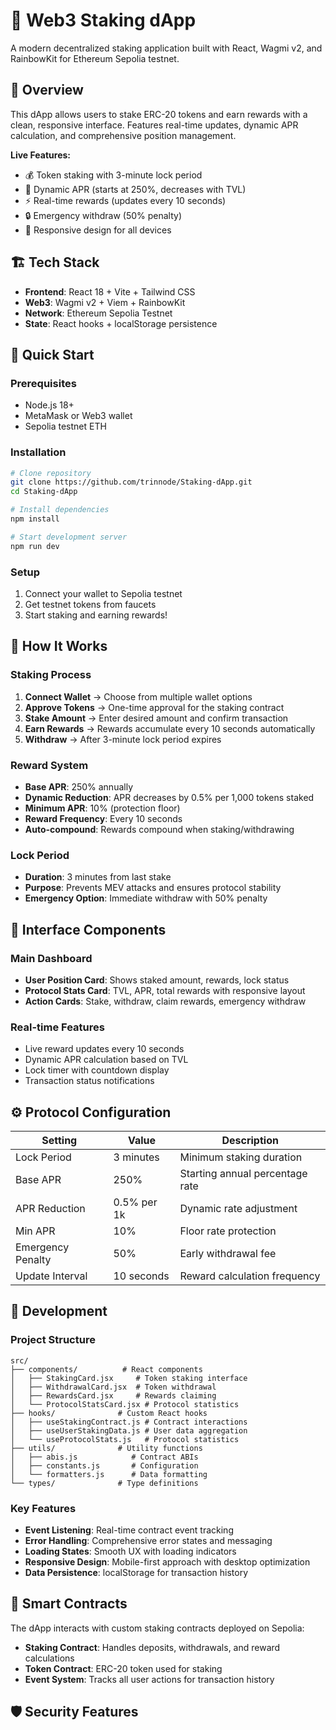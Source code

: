# 🚀 Web3 Staking dApp

A modern decentralized staking application built with React, Wagmi v2, and RainbowKit for Ethereum Sepolia testnet.

## 🌟 Overview

This dApp allows users to stake ERC-20 tokens and earn rewards with a clean, responsive interface. Features real-time updates, dynamic APR calculation, and comprehensive position management.

**Live Features:**
- 💰 Token staking with 3-minute lock period
- 🎯 Dynamic APR (starts at 250%, decreases with TVL)
- ⚡ Real-time rewards (updates every 10 seconds)
- 🔒 Emergency withdraw (50% penalty)
- 📱 Responsive design for all devices

## 🏗️ Tech Stack

- **Frontend**: React 18 + Vite + Tailwind CSS
- **Web3**: Wagmi v2 + Viem + RainbowKit
- **Network**: Ethereum Sepolia Testnet
- **State**: React hooks + localStorage persistence

## 🚀 Quick Start

### Prerequisites
- Node.js 18+
- MetaMask or Web3 wallet
- Sepolia testnet ETH

### Installation
```bash
# Clone repository
git clone https://github.com/trinnode/Staking-dApp.git
cd Staking-dApp

# Install dependencies
npm install

# Start development server
npm run dev
```

### Setup
1. Connect your wallet to Sepolia testnet
2. Get testnet tokens from faucets
3. Start staking and earning rewards!

## 🎯 How It Works

### Staking Process
1. **Connect Wallet** → Choose from multiple wallet options
2. **Approve Tokens** → One-time approval for the staking contract
3. **Stake Amount** → Enter desired amount and confirm transaction
4. **Earn Rewards** → Rewards accumulate every 10 seconds automatically
5. **Withdraw** → After 3-minute lock period expires

### Reward System
- **Base APR**: 250% annually
- **Dynamic Reduction**: APR decreases by 0.5% per 1,000 tokens staked
- **Minimum APR**: 10% (protection floor)
- **Reward Frequency**: Every 10 seconds
- **Auto-compound**: Rewards compound when staking/withdrawing

### Lock Period
- **Duration**: 3 minutes from last stake
- **Purpose**: Prevents MEV attacks and ensures protocol stability
- **Emergency Option**: Immediate withdraw with 50% penalty

## 📱 Interface Components

### Main Dashboard
- **User Position Card**: Shows staked amount, rewards, lock status
- **Protocol Stats Card**: TVL, APR, total rewards with responsive layout
- **Action Cards**: Stake, withdraw, claim rewards, emergency withdraw

### Real-time Features
- Live reward updates every 10 seconds
- Dynamic APR calculation based on TVL
- Lock timer with countdown display
- Transaction status notifications

## ⚙️ Protocol Configuration

| Setting | Value | Description |
|---------|-------|-------------|
| Lock Period | 3 minutes | Minimum staking duration |
| Base APR | 250% | Starting annual percentage rate |
| APR Reduction | 0.5% per 1k | Dynamic rate adjustment |
| Min APR | 10% | Floor rate protection |
| Emergency Penalty | 50% | Early withdrawal fee |
| Update Interval | 10 seconds | Reward calculation frequency |

## 🔧 Development

### Project Structure
```
src/
├── components/          # React components
│   ├── StakingCard.jsx     # Token staking interface
│   ├── WithdrawalCard.jsx  # Token withdrawal
│   ├── RewardsCard.jsx     # Rewards claiming
│   └── ProtocolStatsCard.jsx # Protocol statistics
├── hooks/              # Custom React hooks
│   ├── useStakingContract.js # Contract interactions
│   ├── useUserStakingData.js # User data aggregation
│   └── useProtocolStats.js   # Protocol statistics
├── utils/              # Utility functions
│   ├── abis.js            # Contract ABIs
│   ├── constants.js       # Configuration
│   └── formatters.js      # Data formatting
└── types/              # Type definitions
```

### Key Features
- **Event Listening**: Real-time contract event tracking
- **Error Handling**: Comprehensive error states and messaging
- **Loading States**: Smooth UX with loading indicators
- **Responsive Design**: Mobile-first approach with desktop optimization
- **Data Persistence**: localStorage for transaction history

## 🔗 Smart Contracts

The dApp interacts with custom staking contracts deployed on Sepolia:
- **Staking Contract**: Handles deposits, withdrawals, and reward calculations
- **Token Contract**: ERC-20 token used for staking
- **Event System**: Tracks all user actions for transaction history

## 🛡️ Security Features

